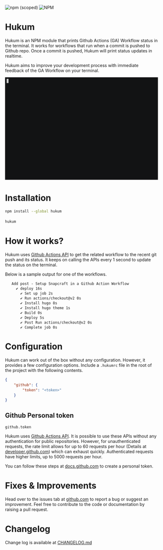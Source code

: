![npm (scoped)](https://img.shields.io/npm/v/hukum?label=NPM) ![NPM](https://img.shields.io/npm/l/hukum?label=License)

# Hukum
Hukum is an NPM module that prints Github Actions (GA) Workflow status in the terminal. It works for workflows that run when a commit is pushed to Github repo. Once a commit is pushed, Hukum will print status updates in realtime.

Hukum aims to improve your development process with immediate feedback of the GA Workflow on your terminal.

![](.images/terminal.gif)

# Installation
```bash
npm install --global hukum

hukum
```

# How it works?
Hukum uses [Github Actions API](https://developer.github.com/v3/actions/) to get the related workflow to the recent git push and its status. It keeps on calling the APIs every 1 second to update the status on the terminal.

Below is a sample output for one of the workflows.

```
   Add post - Setup Snapcraft in a Github Action Workflow
     ✔ deploy 16s
       ✔ Set up job 2s
       ✔ Run actions/checkout@v2 0s
       ✔ Install hugo 8s
       ✔ Install hugo theme 1s
       ✔ Build 0s
       ✔ Deploy 5s
       ✔ Post Run actions/checkout@v2 0s
       ✔ Complete job 0s
```

# Configuration
Hukum can work out of the box without any configuration. However, it provides a few configuration options. Include a `.hukumrc` file in the root of the project with the following contents.

```json
{
    "github": {
        "token": "<token>"
    }
}
```

## Github Personal token
```
github.token
```

Hukum uses [Github Actions API](https://developer.github.com/v3/actions/). It is possible to use these APIs without any authentication for public repositories. However, for unauthenticated requests, the rate limit allows for up to 60 requests per hour (Details at [developer.github.com](https://developer.github.com/v3/#rate-limiting)) which can exhaust quickly. Authenticated requests have higher limits, up to 5000 requests per hour.


You can follow these steps at [docs.github.com](https://docs.github.com/en/github/authenticating-to-github/creating-a-personal-access-token) to create a personal token.

# Fixes & Improvements
Head over to the issues tab at [github.com](https://github.com/abskmj/hukum/issues) to report a bug or suggest an improvement. Feel free to contribute to the code or documentation by raising a pull request.

# Changelog
Change log is available at [CHANGELOG.md](CHANGELOG.md)